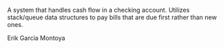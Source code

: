 A system that handles cash flow in a checking account. Utilizes stack/queue data structures to pay bills that are due first rather than new ones.

Erik Garcia Montoya
